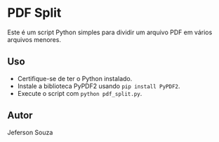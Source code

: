 # PDF Split

Este é um script Python simples para dividir um arquivo PDF em vários arquivos menores.

## Uso
- Certifique-se de ter o Python instalado.
- Instale a biblioteca PyPDF2 usando `pip install PyPDF2`.
- Execute o script com `python pdf_split.py`.

## Autor
Jeferson Souza
